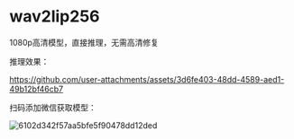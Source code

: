 # wav2lip256
1080p高清模型，直接推理，无需高清修复

推理效果：

https://github.com/user-attachments/assets/3d6fe403-48dd-4589-aed1-49b12bf46cb7

扫码添加微信获取模型：


![6102d342f57aa5bfe5f90478dd12ded](https://github.com/user-attachments/assets/302f43f8-834d-4a52-8993-7afdcd297b3e)
